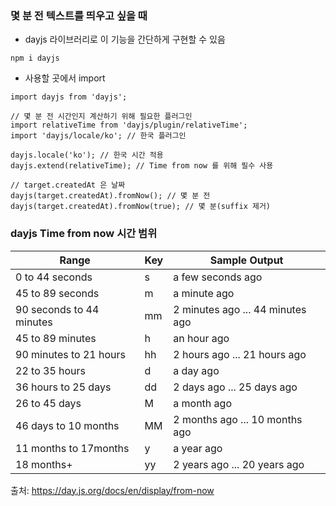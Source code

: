 ### 몇 분 전 텍스트를 띄우고 싶을 때
- dayjs 라이브러리로 이 기능을 간단하게 구현할 수 있음
```
npm i dayjs
```
- 사용할 곳에서 import
```tsx
import dayjs from 'dayjs';

// 몇 분 전 시간인지 계산하기 위해 필요한 플러그인
import relativeTime from 'dayjs/plugin/relativeTime';
import 'dayjs/locale/ko'; // 한국 플러그인 

dayjs.locale('ko'); // 한국 시간 적용
dayjs.extend(relativeTime); // Time from now 를 위해 필수 사용

// target.createdAt 은 날짜
dayjs(target.createdAt).fromNow(); // 몇 분 전
dayjs(target.createdAt).fromNow(true); // 몇 분(suffix 제거)

```
### dayjs Time from now 시간 범위
<table>
<thead>
<tr><th>Range</th><th>Key</th><th>Sample Output</th></tr>
</thead>
<tbody>
<tr><td>0 to 44 seconds</td><td>s</td><td>a few seconds ago</td></tr>
<tr><td>45 to 89 seconds</td><td>m</td><td>a minute ago</td></tr>
<tr><td>90 seconds to 44 minutes</td><td>mm</td><td>2 minutes ago ... 44 minutes ago</td></tr>
<tr><td>45 to 89 minutes</td><td>h</td><td>an hour ago</td></tr>
<tr><td>90 minutes to 21 hours</td><td>hh</td><td>2 hours ago ... 21 hours ago</td></tr>
<tr><td>22 to 35 hours</td><td>d</td><td>a day ago</td></tr>
<tr><td>36 hours to 25 days</td><td>dd</td><td>2 days ago ... 25 days ago</td></tr>
<tr><td>26 to 45 days</td><td>M</td><td>a month ago</td></tr>
<tr><td>46 days to 10 months</td><td>MM</td><td>2 months ago ... 10 months ago</td></tr>
<tr><td>11 months to 17months</td><td>y</td><td>a year ago</td></tr>
<tr><td>18 months+</td><td>yy</td><td>2 years ago ... 20 years ago</td></tr>
</tbody>
</table>

출처: https://day.js.org/docs/en/display/from-now